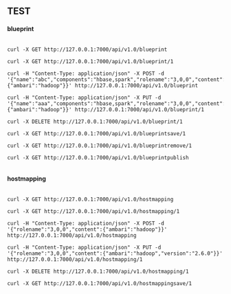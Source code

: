 ## TEST ###

#### blueprint ####
<pre><code>
curl -X GET http://127.0.0.1:7000/api/v1.0/blueprint

curl -X GET http://127.0.0.1:7000/api/v1.0/blueprint/1

curl -H "Content-Type: application/json" -X POST -d '{"name":"abc","components":"hbase,spark","rolename":"3,0,0","content":{"ambari":"hadoop"}}' http://127.0.0.1:7000/api/v1.0/blueprint

curl -H "Content-Type: application/json" -X PUT -d '{"name":"aaa","components":"hbase,spark","rolename":"3,0,0","content":{"ambari":"hadoop"}}' http://127.0.0.1:7000/api/v1.0/blueprint/1

curl -X DELETE http://127.0.0.1:7000/api/v1.0/blueprint/1

curl -X GET http://127.0.0.1:7000/api/v1.0/blueprintsave/1

curl -X GET http://127.0.0.1:7000/api/v1.0/blueprintremove/1

curl -X GET http://127.0.0.1:7000/api/v1.0/blueprintpublish

</code></pre>

#### hostmapping ####
<pre><code>
curl -X GET http://127.0.0.1:7000/api/v1.0/hostmapping

curl -X GET http://127.0.0.1:7000/api/v1.0/hostmapping/1

curl -H "Content-Type: application/json" -X POST -d '{"rolename":"3,0,0","content":{"ambari":"hadoop"}}' http://127.0.0.1:7000/api/v1.0/hostmapping

curl -H "Content-Type: application/json" -X PUT -d '{"rolename":"3,0,0","content":{"ambari":"hadoop","version":"2.6.0"}}' http://127.0.0.1:7000/api/v1.0/hostmapping/1

curl -X DELETE http://127.0.0.1:7000/api/v1.0/hostmapping/1

curl -X GET http://127.0.0.1:7000/api/v1.0/hostmappingsave/1
</code></pre>
